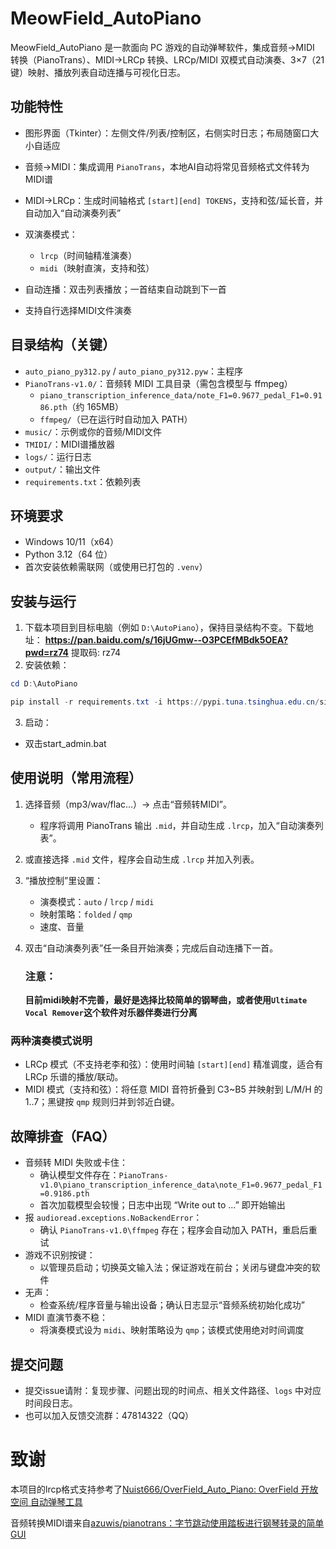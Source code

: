 # MeowField_AutoPiano

MeowField_AutoPiano 是一款面向 PC 游戏的自动弹琴软件，集成音频→MIDI 转换（PianoTrans）、MIDI→LRCp 转换、LRCp/MIDI 双模式自动演奏、3×7（21 键）映射、播放列表自动连播与可视化日志。



## 功能特性
- 图形界面（Tkinter）：左侧文件/列表/控制区，右侧实时日志；布局随窗口大小自适应
- 音频→MIDI：集成调用 `PianoTrans`，本地AI自动将常见音频格式文件转为MIDI谱

- MIDI→LRCp：生成时间轴格式 `[start][end] TOKENS`，支持和弦/延长音，并自动加入“自动演奏列表”
- 双演奏模式：
  - `lrcp`（时间轴精准演奏）
  - `midi`（映射直演，支持和弦）
- 自动连播：双击列表播放；一首结束自动跳到下一首
- 支持自行选择MIDI文件演奏

## 目录结构（关键）
- `auto_piano_py312.py` / `auto_piano_py312.pyw`：主程序
- `PianoTrans-v1.0/`：音频转 MIDI 工具目录（需包含模型与 ffmpeg）
  - `piano_transcription_inference_data/note_F1=0.9677_pedal_F1=0.9186.pth`（约 165MB）
  - `ffmpeg/`（已在运行时自动加入 PATH）
- `music/`：示例或你的音频/MIDI文件
- `TMIDI/`：MIDI谱播放器
- `logs/`：运行日志
- `output/`：输出文件
- `requirements.txt`：依赖列表

## 环境要求
- Windows 10/11（x64）
- Python 3.12（64 位）
- 首次安装依赖需联网（或使用已打包的 `.venv`）

## 安装与运行
1) 下载本项目到目标电脑（例如 `D:\AutoPiano`），保持目录结构不变。下载地址： **https://pan.baidu.com/s/16jUGmw--O3PCEfMBdk5OEA?pwd=rz74**  提取码: rz74 
2) 安装依赖：
```powershell
cd D:\AutoPiano

pip install -r requirements.txt -i https://pypi.tuna.tsinghua.edu.cn/simple
```
3) 启动：
- 双击start_admin.bat



## 使用说明（常用流程）
1. 选择音频（mp3/wav/flac…）→ 点击“音频转MIDI”。
   - 程序将调用 PianoTrans 输出 `.mid`，并自动生成 `.lrcp`，加入“自动演奏列表”。

2. 或直接选择 `.mid` 文件，程序会自动生成 `.lrcp` 并加入列表。

3. “播放控制”里设置：
   - 演奏模式：`auto` / `lrcp` / `midi`
   - 映射策略：`folded` / `qmp`
   - 速度、音量

4. 双击“自动演奏列表”任一条目开始演奏；完成后自动连播下一首。

   ### 注意：

   **目前midi映射不完善，最好是选择比较简单的钢琴曲，或者使用`Ultimate Vocal Remover`这个软件对乐器伴奏进行分离**

### 两种演奏模式说明
- LRCp 模式（不支持老李和弦）：使用时间轴 `[start][end]` 精准调度，适合有 LRCp 乐谱的播放/联动。
- MIDI 模式（支持和弦）：将任意 MIDI 音符折叠到 C3~B5 并映射到 L/M/H 的 1..7；黑键按 `qmp` 规则归并到邻近白键。

## 故障排查（FAQ）
- 音频转 MIDI 失败或卡住：
  - 确认模型文件存在：`PianoTrans-v1.0\piano_transcription_inference_data\note_F1=0.9677_pedal_F1=0.9186.pth`
  - 首次加载模型会较慢；日志中出现 “Write out to …” 即开始输出
- 报 `audioread.exceptions.NoBackendError`：
  - 确认 `PianoTrans-v1.0\ffmpeg` 存在；程序会自动加入 PATH，重启后重试
- 游戏不识别按键：
  - 以管理员启动；切换英文输入法；保证游戏在前台；关闭与键盘冲突的软件
- 无声：
  - 检查系统/程序音量与输出设备；确认日志显示“音频系统初始化成功”
- MIDI 直演节奏不稳：
  - 将演奏模式设为 `midi`、映射策略设为 `qmp`；该模式使用绝对时间调度

## 提交问题
- 提交issue请附：复现步骤、问题出现的时间点、相关文件路径、`logs` 中对应时间段日志。
- 也可以加入反馈交流群：47814322（QQ）

# 致谢

本项目的lrcp格式支持参考了[Nuist666/OverField_Auto_Piano: OverField 开放空间 自动弹琴工具](https://github.com/Nuist666/OverField_Auto_Piano)

音频转换MIDI谱来自[azuwis/pianotrans：字节跳动使用踏板进行钢琴转录的简单 GUI](https://github.com/azuwis/pianotrans)
